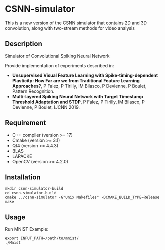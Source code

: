 # CSNN-simulator

This is a new version of the CSNN simulator that contains 2D and 3D convolution, along with two-stream methods for video analysis


## Description

Simulator of Convolutional Spiking Neural Network

Provide implementation of experiments described in:
* __Unsupervised Visual Feature Learning with Spike-timing-dependent Plasticity: How Far are we from Traditional Feature Learning Approaches?__, P Falez, P Tirilly, IM Bilasco, P Devienne, P Boulet, Pattern Recognition.
* __Multi-layered Spiking Neural Network with Target Timestamp Threshold Adaptation and STDP__, P Falez, P Tirilly, IM Bilasco, P Devienne, P Boulet, IJCNN 2019.

## Requirement

* C++ compiler (version >= 17)
* Cmake (version >= 3.1)
* Qt4 (version >= 4.4.3)
* BLAS
* LAPACKE
* OpenCV (version >= 4.2.0)

## Installation

    mkdir csnn-simulator-build
    cd csnn-simulator-build
    cmake ../csnn-simulator -G"Unix Makefiles" -DCMAKE_BUILD_TYPE=Release
    make

## Usage

Run MNIST Example:

    export INPUT_PATH=/path/to/mnist/
    ./Mnist